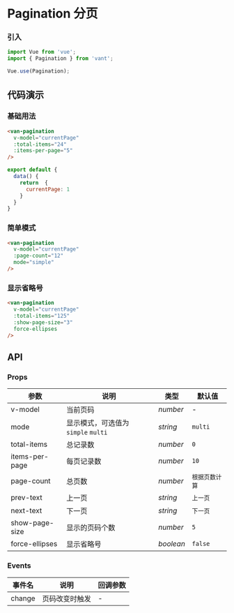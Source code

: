 
# Pagination 分页

### 引入

``` javascript
import Vue from 'vue';
import { Pagination } from 'vant';

Vue.use(Pagination);
```

## 代码演示

### 基础用法

```html
<van-pagination 
  v-model="currentPage" 
  :total-items="24" 
  :items-per-page="5"
/>
```

```js
export default {
  data() {
    return  {
      currentPage: 1
    }
  }
}
```

### 简单模式

```html
<van-pagination 
  v-model="currentPage" 
  :page-count="12"
  mode="simple" 
/>
```

### 显示省略号

```html
<van-pagination 
  v-model="currentPage" 
  :total-items="125" 
  :show-page-size="3" 
  force-ellipses
/>
```

## API

### Props

| 参数 | 说明 | 类型 | 默认值 |
|------|------|------|------|
| v-model | 当前页码 | *number* | - |
| mode | 显示模式，可选值为 `simple` `multi` | *string* | `multi` |
| total-items | 总记录数 | *number* | `0` |
| items-per-page | 每页记录数 | *number* | `10` |
| page-count | 总页数 | *number* | `根据页数计算` |
| prev-text | 上一页 | *string* | `上一页` |
| next-text | 下一页 | *string* | `下一页` |
| show-page-size | 显示的页码个数 | *number* | `5` |
| force-ellipses | 显示省略号 | *boolean* | `false` |

### Events

| 事件名 | 说明 | 回调参数 |
|------|------|------|
| change | 页码改变时触发 | - |
